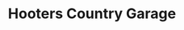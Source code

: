 ---
title: "Hooters Country Garage"
url: /haywards-heath/hooters-country-garage/
shop: car repair
---